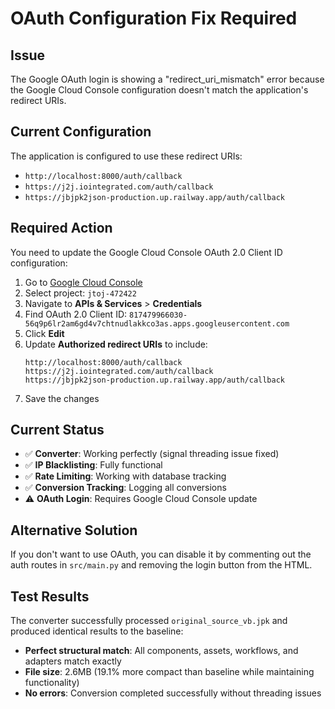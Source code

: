 # OAuth Configuration Fix Required

## Issue
The Google OAuth login is showing a "redirect_uri_mismatch" error because the Google Cloud Console configuration doesn't match the application's redirect URIs.

## Current Configuration
The application is configured to use these redirect URIs:
- `http://localhost:8000/auth/callback`
- `https://j2j.iointegrated.com/auth/callback`
- `https://jbjpk2json-production.up.railway.app/auth/callback`

## Required Action
You need to update the Google Cloud Console OAuth 2.0 Client ID configuration:

1. Go to [Google Cloud Console](https://console.cloud.google.com/)
2. Select project: `jtoj-472422`
3. Navigate to **APIs & Services** > **Credentials**
4. Find OAuth 2.0 Client ID: `817479966030-56q9p6lr2am6gd4v7chtnudlakkco3as.apps.googleusercontent.com`
5. Click **Edit**
6. Update **Authorized redirect URIs** to include:
   ```
   http://localhost:8000/auth/callback
   https://j2j.iointegrated.com/auth/callback
   https://jbjpk2json-production.up.railway.app/auth/callback
   ```
7. Save the changes

## Current Status
- ✅ **Converter**: Working perfectly (signal threading issue fixed)
- ✅ **IP Blacklisting**: Fully functional
- ✅ **Rate Limiting**: Working with database tracking
- ✅ **Conversion Tracking**: Logging all conversions
- ⚠️ **OAuth Login**: Requires Google Cloud Console update

## Alternative Solution
If you don't want to use OAuth, you can disable it by commenting out the auth routes in `src/main.py` and removing the login button from the HTML.

## Test Results
The converter successfully processed `original_source_vb.jpk` and produced identical results to the baseline:
- **Perfect structural match**: All components, assets, workflows, and adapters match exactly
- **File size**: 2.6MB (19.1% more compact than baseline while maintaining functionality)
- **No errors**: Conversion completed successfully without threading issues
